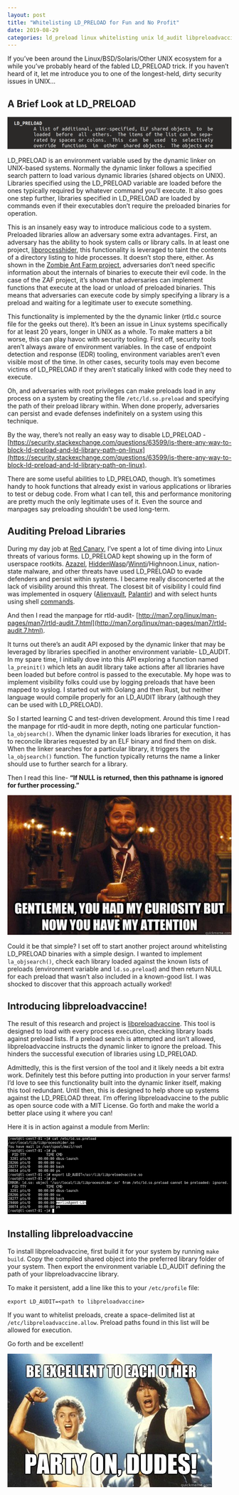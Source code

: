 ```yaml
---
layout: post
title: "Whitelisting LD_PRELOAD for Fun and No Profit"
date: 2019-08-29
categories: ld_preload linux whitelisting unix ld_audit libpreloadvaccine
---
```


If you’ve been around the Linux/BSD/Solaris/Other UNIX ecosystem for a while you’ve probably heard of the fabled LD_PRELOAD trick. If you haven’t heard of it, let me introduce you to one of the longest-held, dirty security issues in UNIX…

## A Brief Look at LD_PRELOAD

![](/assets/images/whitelisting-ld_preload-fun-no-profit/ld_preload-header.png)

LD_PRELOAD is an environment variable used by the dynamic linker on UNIX-based systems. Normally the dynamic linker follows a specified search pattern to load various dynamic libraries (shared objects on UNIX). Libraries specified using the LD_PRELOAD variable are loaded before the ones typically required by whatever command you’ll execute. It also goes one step further, libraries specified in LD_PRELOAD are loaded by commands even if their executables don’t require the preloaded binaries for operation.

This is an insanely easy way to introduce malicious code to a system. Preloaded libraries allow an adversary some extra advantages. First, an adversary has the ability to hook system calls or library calls. In at least one project, [libprocesshider](https://github.com/gianlucaborello/libprocesshider), this functionality is leveraged to taint the contents of a directory listing to hide processes. It doesn’t stop there, either. As shown in the [Zombie Ant Farm project](https://github.com/dsnezhkov/zombieant), adversaries don’t need specific information about the internals of binaries to execute their evil code. In the case of the ZAF project, it’s shown that adversaries can implement functions that execute at the load or unload of preloaded binaries. This means that adversaries can execute code by simply specifying a library is a preload and waiting for a legitimate user to execute something.

This functionality is implemented by the the dynamic linker (rtld.c source file for the geeks out there). It’s been an issue in Linux systems specifically for at least 20 years, longer in UNIX as a whole. To make matters a bit worse, this can play havoc with security tooling. First off, security tools aren’t always aware of environment variables. In the case of endpoint detection and response (EDR) tooling, environment variables aren’t even visible most of the time. In other cases, security tools may even become victims of LD_PRELOAD if they aren’t statically linked with code they need to execute.

Oh, and adversaries with root privileges can make preloads load in any process on a system by creating the file `/etc/ld.so.preload` and specifying the path of their preload library within. When done properly, adversaries can persist and evade defenses indefinitely on a system using this technique.

By the way, there’s not really an easy way to disable LD_PRELOAD - [https://security.stackexchange.com/questions/63599/is-there-any-way-to-block-ld-preload-and-ld-library-path-on-linux](https://security.stackexchange.com/questions/63599/is-there-any-way-to-block-ld-preload-and-ld-library-path-on-linux).

There are some useful abilities to LD_PRELOAD, though. It’s sometimes handy to hook functions that already exist in various applications or libraries to test or debug code. From what I can tell, this and performance monitoring are pretty much the only legitimate uses of it. Even the source and manpages say preloading shouldn’t be used long-term.

## Auditing Preload Libraries

During my day job at [Red Canary](https://redcanary.com/), I’ve spent a lot of time diving into Linux threats of various forms. LD_PRELOAD kept showing up in the form of userspace rootkits. [Azazel](https://github.com/chokepoint/azazel), [HiddenWasp](https://www.intezer.com/blog-hiddenwasp-malware-targeting-linux-systems/)/[Winnti](https://medium.com/chronicle-blog/winnti-more-than-just-windows-and-gates-e4f03436031a)/Highnoon.Linux, nation-state malware, and other threats have used LD_PRELOAD to evade defenders and persist within systems. I became really disconcerted at the lack of visibility around this threat. The closest bit of visibility I could find was implemented in osquery ([Alienvault](https://www.alienvault.com/blogs/labs-research/hunting-for-linux-library-injection-with-osquery), [Palantir](https://github.com/palantir/osquery-configuration/blob/master/Classic/Servers/Linux/osquery.conf)) and with select hunts using shell [commands](https://twitter.com/ForensicITGuy/status/1153291548978794496).

And then I read the manpage for rtld-audit- [http://man7.org/linux/man-pages/man7/rtld-audit.7.html](http://man7.org/linux/man-pages/man7/rtld-audit.7.html).

It turns out there’s an audit API exposed by the dynamic linker that may be leveraged by libraries specified in another environment variable- LD_AUDIT. In my spare time, I initially dove into this API exploring a function named `la_preinit()` which lets an audit library take actions after all libraries have been loaded but before control is passed to the executable. My hope was to implement visibility folks could use by logging preloads that have been mapped to syslog. I started out with Golang and then Rust, but neither language would compile properly for an LD_AUDIT library (although they can be used with LD_PRELOAD).

So I started learning C and test-driven development. Around this time I read the manpage for rtld-audit in more depth, noting one particular function- `la_objsearch()`. When the dynamic linker loads libraries for execution, it has to reconcile libraries requested by an ELF binary and find them on disk. When the linker searches for a particular library, it triggers the `la_objsearch()` function. The function typically returns the name a linker should use to further search for a library.

Then I read this line- **“If NULL is returned, then this pathname is ignored for further processing.”**

![](/assets/images/whitelisting-ld_preload-fun-no-profit/curiosity-attention.jpg)

Could it be that simple? I set off to start another project around whitelisting LD_PRELOAD binaries with a simple design. I wanted to implement `la_objsearch()`, check each library loaded against the known lists of preloads (environment variable and `ld.so.preload`) and then return NULL for each preload that wasn’t also included in a known-good list. I was shocked to discover that this approach actually worked!

## Introducing libpreloadvaccine!

The result of this research and project is [libpreloadvaccine](https://github.com/ForensicITGuy/libpreloadvaccine). This tool is designed to load with every process execution, checking library loads against preload lists. If a preload search is attempted and isn’t allowed, libpreloadvaccine instructs the dynamic linker to ignore the preload. This hinders the successful execution of libraries using LD_PRELOAD.

Admittedly, this is the first version of the tool and it likely needs a bit extra work. Definitely test this before putting into production in your server farms! I’d love to see this functionality built into the dynamic linker itself, making this tool redundant. Until then, this is designed to help shore up systems against the LD_PRELOAD threat. I’m offering libpreloadvaccine to the public as open source code with a MIT License. Go forth and make the world a better place using it where you can!

Here it is in action against a module from Merlin:

![](/assets/images/whitelisting-ld_preload-fun-no-profit/libpreloadvaccine-in-action.png)

## Installing libpreloadvaccine

To install libpreloadvaccine, first build it for your system by running `make build`. Copy the compiled shared object into the preferred library folder of your system. Then export the environment variable LD_AUDIT defining the path of your libpreloadvaccine library.

To make it persistent, add a line like this to your `/etc/profile` file:

```
export LD_AUDIT=<path to libpreloadvaccine>
```

If you want to whitelist preloads, create a space-delimited list at `/etc/libpreloadvaccine.allow`. Preload paths found in this list will be allowed for execution.

Go forth and be excellent!

![](/assets/images/whitelisting-ld_preload-fun-no-profit/be-excellent.jpg)

